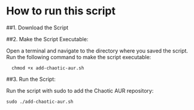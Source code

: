 # How to run this script

##1. Download the Script

##2. Make the Script Executable:

   Open a terminal and navigate to the directory where you saved the script.
   Run the following command to make the script executable:
   
      chmod +x add-chaotic-aur.sh
      
##3. Run the Script:

   Run the script with sudo to add the Chaotic AUR repository:
   
    sudo ./add-chaotic-aur.sh
